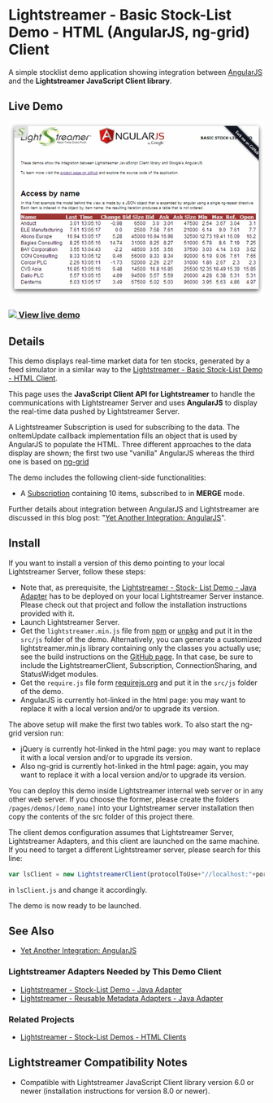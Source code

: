 # Lightstreamer - Basic Stock-List Demo - HTML (AngularJS, ng-grid) Client

<!-- START DESCRIPTION lightstreamer-example-stocklist-client-angular -->

A simple stocklist demo application showing integration between [AngularJS](http://angularjs.org/) and the <b>Lightstreamer JavaScript Client library</b>.

## Live Demo

[![screenshot](screen_angular_large.png)](http://demos.lightstreamer.com/AngularJSDemo)<br>
### [![](http://demos.lightstreamer.com/site/img/play.png) View live demo](http://demos.lightstreamer.com/AngularJSDemo)<br>

## Details

This demo displays real-time market data for ten stocks, generated by a feed simulator in a similar way to the [Lightstreamer - Basic Stock-List Demo - HTML Client](https://github.com/Lightstreamer/Lightstreamer-example-StockList-client-javascript#basic-stock-list-demo---html-client).<br>

This page uses the <b>JavaScript Client API for Lightstreamer</b> to handle the communications with Lightstreamer Server and uses <b>AngularJS</b> to display the real-time data pushed by Lightstreamer Server.

A Lightstreamer Subscription is used for subscribing to the data. The onItemUpdate callback implementation fills an object that is used by AngularJS to populate the HTML.
Three different approaches to the data display are shown; the first two use "vanilla" AngularJS whereas the third one is based on [ng-grid](http://angular-ui.github.io/ui-grid/)

The demo includes the following client-side functionalities:
* A [Subscription](https://lightstreamer.com/api/ls-web-client/latest/Subscription.html) containing 10 items, subscribed to in **MERGE** mode.

Further details about integration between AngularJS and Lightstreamer are discussed in this blog post: "[Yet Another Integration: AngularJS](http://blog.lightstreamer.com/2013/11/yet-another-integration-angularjs.html)".

<!-- END DESCRIPTION lightstreamer-example-stocklist-client-angular -->

## Install

If you want to install a version of this demo pointing to your local Lightstreamer Server, follow these steps:

* Note that, as prerequisite, the [Lightstreamer - Stock- List Demo - Java Adapter](https://github.com/Lightstreamer/Lightstreamer-example-Stocklist-adapter-java) has to be deployed on your local Lightstreamer Server instance. Please check out that project and follow the installation instructions provided with it.
* Launch Lightstreamer Server.
* Get the `lightstreamer.min.js` file from [npm](https://www.npmjs.com/package/lightstreamer-client-web) or [unpkg](https://unpkg.com/lightstreamer-client-web/lightstreamer.min.js) and put it in the `src/js` folder of the demo.
  Alternatively, you can generate a customized lightstreamer.min.js library containing only the classes you actually use;
  see the build instructions on the [GitHub page](https://github.com/Lightstreamer/Lightstreamer-lib-client-javascript#building).
  In that case, be sure to include the LightstreamerClient, Subscription, ConnectionSharing, and StatusWidget modules.
* Get the `require.js` file form [requirejs.org](http://requirejs.org/docs/download.html) and put it in the `src/js` folder of the demo.
* AngularJS is currently hot-linked in the html page: you may want to replace it with a local version and/or to upgrade its version.

The above setup will make the first two tables work. To also start the ng-grid version run:

* jQuery is currently hot-linked in the html page: you may want to replace it with a local version and/or to upgrade its version.
* Also ng-grid is currently hot-linked in the html page: again, you may want to replace it with a local version and/or to upgrade its version.

You can deploy this demo inside Lightstreamer internal web server or in any other web server.
If you choose the former, please create the folders `/pages/demos/[demo_name]` into your Lightstreamer server installation then copy the contents of the src folder of this project there.

The client demos configuration assumes that Lightstreamer Server, Lightstreamer Adapters, and this client are launched on the same machine. If you need to target a different Lightstreamer server, please search for this line:
```js
var lsClient = new LightstreamerClient(protocolToUse+"//localhost:"+portToUse,"DEMO");
```
in `lsClient.js` and change it accordingly.

The demo is now ready to be launched.

## See Also

* [Yet Another Integration: AngularJS](http://blog.lightstreamer.com/2013/11/yet-another-integration-angularjs.html)

### Lightstreamer Adapters Needed by This Demo Client
<!-- START RELATED_ENTRIES -->

* [Lightstreamer - Stock-List Demo - Java Adapter](https://github.com/Lightstreamer/Lightstreamer-example-Stocklist-adapter-java)
* [Lightstreamer - Reusable Metadata Adapters - Java Adapter](https://github.com/Lightstreamer/Lightstreamer-example-ReusableMetadata-adapter-java)

<!-- END RELATED_ENTRIES -->

### Related Projects

* [Lightstreamer - Stock-List Demos - HTML Clients](https://github.com/Lightstreamer/Lightstreamer-example-Stocklist-client-javascript)

## Lightstreamer Compatibility Notes

- Compatible with Lightstreamer JavaScript Client library version 6.0 or newer (installation instructions for version 8.0 or newer).

